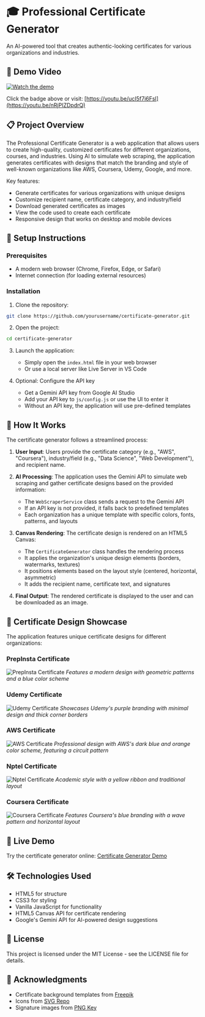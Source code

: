 # 🎓 Professional Certificate Generator

An AI-powered tool that creates authentic-looking certificates for various organizations and industries.

## 🎥 Demo Video
[![Watch the demo](https://img.shields.io/badge/YouTube-Watch%20Demo-red?style=for-the-badge&logo=youtube)](https://youtu.be/nRjPIZDpdrQ)

Click the badge above or visit: [https://youtu.be/ucI5f7i6FsI](https://youtu.be/nRjPIZDpdrQ)

## 📋 Project Overview

The Professional Certificate Generator is a web application that allows users to create high-quality, customized certificates for different organizations, courses, and industries. Using AI to simulate web scraping, the application generates certificates with designs that match the branding and style of well-known organizations like AWS, Coursera, Udemy, Google, and more.

Key features:
- Generate certificates for various organizations with unique designs
- Customize recipient name, certificate category, and industry/field
- Download generated certificates as images
- View the code used to create each certificate
- Responsive design that works on desktop and mobile devices

## 🔧 Setup Instructions

### Prerequisites
- A modern web browser (Chrome, Firefox, Edge, or Safari)
- Internet connection (for loading external resources)

### Installation

1. Clone the repository:
```bash
git clone https://github.com/yourusername/certificate-generator.git
```

2. Open the project:
```bash
cd certificate-generator
```

3. Launch the application:
   - Simply open the `index.html` file in your web browser
   - Or use a local server like Live Server in VS Code

4. Optional: Configure the API key
   - Get a Gemini API key from Google AI Studio
   - Add your API key to `js/config.js` or use the UI to enter it
   - Without an API key, the application will use pre-defined templates

## 🧠 How It Works

The certificate generator follows a streamlined process:

1. **User Input**: Users provide the certificate category (e.g., "AWS", "Coursera"), industry/field (e.g., "Data Science", "Web Development"), and recipient name.

2. **AI Processing**: The application uses the Gemini API to simulate web scraping and gather certificate designs based on the provided information:
   - The `WebScraperService` class sends a request to the Gemini API
   - If an API key is not provided, it falls back to predefined templates
   - Each organization has a unique template with specific colors, fonts, patterns, and layouts

3. **Canvas Rendering**: The certificate design is rendered on an HTML5 Canvas:
   - The `CertificateGenerator` class handles the rendering process
   - It applies the organization's unique design elements (borders, watermarks, textures)
   - It positions elements based on the layout style (centered, horizontal, asymmetric)
   - It adds the recipient name, certificate text, and signatures

4. **Final Output**: The rendered certificate is displayed to the user and can be downloaded as an image.

## 📸 Certificate Design Showcase

The application features unique certificate designs for different organizations:

### PrepInsta Certificate
![PrepInsta Certificate](assets/screenshots/Prepinsta.png)
*Features a modern design with geometric patterns and a blue color scheme*

### Udemy Certificate
![Udemy Certificate](assets/screenshots/Udemy.png)
*Showcases Udemy's purple branding with minimal design and thick corner borders*

### AWS Certificate
![AWS Certificate](assets/screenshots/AWS.png)
*Professional design with AWS's dark blue and orange color scheme, featuring a circuit pattern*

### Nptel Certificate
![Nptel Certificate](assets/screenshots/Nptel.png)
*Academic style with a yellow ribbon and traditional layout*

### Coursera Certificate
![Coursera Certificate](assets/screenshots/Coursera.png)
*Features Coursera's blue branding with a wave pattern and horizontal layout*

## 🔗 Live Demo

Try the certificate generator online: [Certificate Generator Demo](https://youtu.be/ucI5f7i6FsI)

## 🛠️ Technologies Used

- HTML5 for structure
- CSS3 for styling
- Vanilla JavaScript for functionality
- HTML5 Canvas API for certificate rendering
- Google's Gemini API for AI-powered design suggestions

## 📝 License

This project is licensed under the MIT License - see the LICENSE file for details.

## 🙏 Acknowledgments

- Certificate background templates from [Freepik](https://www.freepik.com/)
- Icons from [SVG Repo](https://www.svgrepo.com/)
- Signature images from [PNG Key](https://www.pngkey.com/) 
